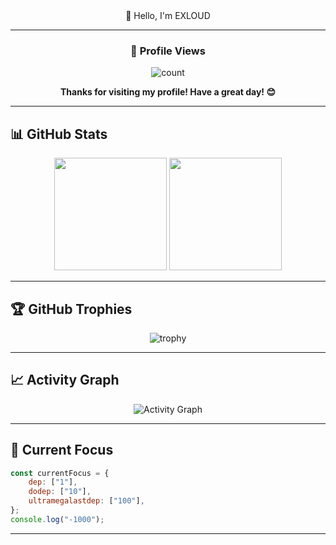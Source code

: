 <div align="center">
👋 Hello, I'm EXLOUD
</div>

---

<div align="center">

### 👀 Profile Views

<img alt="count" src="https://count.getloli.com/get/@:EXLOUD?theme=original-new" />

**Thanks for visiting my profile! Have a great day! 😊**

</div>

---

## 📊 GitHub Stats
<div align="center">
  
<img height="180em" src="https://github-readme-stats.vercel.app/api?username=EXLOUD&show_icons=true&theme=tokyonight&hide_border=true&count_private=true" />
<img height="180em" src="https://github-readme-stats.vercel.app/api/top-langs/?username=EXLOUD&layout=compact&theme=tokyonight&hide_border=true" />
</div>

---

## 🏆 GitHub Trophies
<div align="center">
  
![trophy](https://github-profile-trophy.vercel.app/?username=EXLOUD&theme=tokyonight&no-frame=true&no-bg=true&margin-w=4)
</div>

---

## 📈 Activity Graph
<div align="center">
  
![Activity Graph](https://github-readme-activity-graph.vercel.app/graph?username=EXLOUD&bg_color=1a1b27&color=70a5fd&line=70a5fd&point=ffffff&area=true&hide_border=true)
</div>

---

## 🎯 Current Focus
```javascript
const currentFocus = {
    dep: ["1"],
    dodep: ["10"],
    ultramegalastdep: ["100"],
};
console.log("-1000");
```

---

